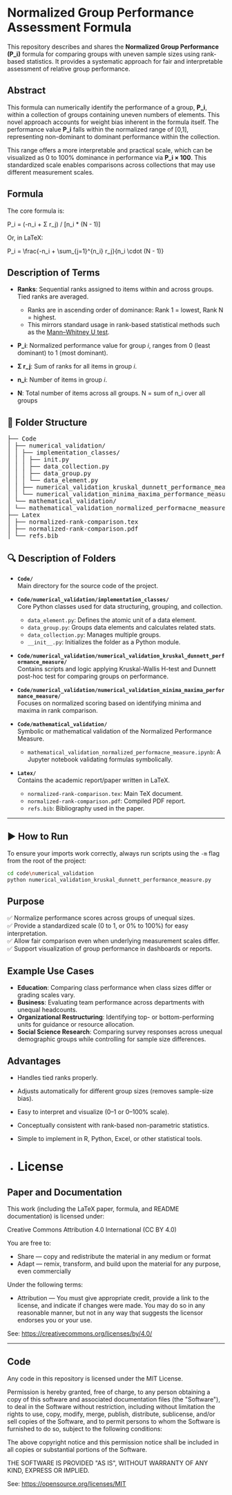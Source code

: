 # Normalized Group Performance Assessment Formula

This repository describes and shares the **Normalized Group Performance (P_i)** formula for comparing groups with uneven sample sizes using rank-based statistics. It provides a systematic approach for fair and interpretable assessment of relative group performance.

## Abstract

This formula can numerically identify the performance of a group, **P_i**, within a collection of groups containing uneven numbers of elements. This novel approach accounts for weight bias inherent in the formula itself. The performance value **P_i** falls within the normalized range of [0,1], representing non-dominant to dominant performance within the collection.

This range offers a more interpretable and practical scale, which can be visualized as 0 to 100% dominance in performance via **P_i × 100**. This standardized scale enables comparisons across collections that may use different measurement scales.

## Formula

The core formula is:

P_i = (-n_i + Σ r_j) / [n_i * (N - 1)]

Or, in LaTeX:

P_i = \frac{-n_i + \sum_{j=1}^{n_i} r_j}{n_i \cdot (N - 1)}

## Description of Terms

- **Ranks**: Sequential ranks assigned to items within and across groups. Tied ranks are averaged.
  - Ranks are in ascending order of dominance: Rank 1 = lowest, Rank N = highest.
  - This mirrors standard usage in rank-based statistical methods such as the [Mann–Whitney U test](https://en.wikipedia.org/wiki/Mann%E2%80%93Whitney_U_test).

- **P_i**: Normalized performance value for group *i*, ranges from 0 (least dominant) to 1 (most dominant).

- **Σ r_j**: Sum of ranks for all items in group *i*.

- **n_i**: Number of items in group *i*.

- **N**: Total number of items across all groups.
N = sum of n_i over all groups

## 📁 Folder Structure

<pre>
├── Code
│ ├── numerical_validation/
│ │ ├── implementation_classes/
│ │ │ ├── init.py
│ │ │ ├── data_collection.py
│ │ │ ├── data_group.py
│ │ │ └── data_element.py
│ │ ├── numerical_validation_kruskal_dunnett_performance_measure
│ │ └── numerical_validation_minima_maxima_performance_measure
│ └── mathematical_validation/
│ └── mathematical_validation_normalized_performacne_measure.ipynb
├── Latex
│ ├── normalized-rank-comparison.tex
│ ├── normalized-rank-comparison.pdf
│ └── refs.bib 
</pre>


## 🔍 Description of Folders

- **`Code/`**  
  Main directory for the source code of the project.

- **`Code/numerical_validation/implementation_classes/`**  
  Core Python classes used for data structuring, grouping, and collection.  
  - `data_element.py`: Defines the atomic unit of a data element.  
  - `data_group.py`: Groups data elements and calculates related stats.  
  - `data_collection.py`: Manages multiple groups.  
  - `__init__.py`: Initializes the folder as a Python module.

- **`Code/numerical_validation/numerical_validation_kruskal_dunnett_performance_measure/`**  
  Contains scripts and logic applying Kruskal-Wallis H-test and Dunnett post-hoc test for comparing groups on performance.

- **`Code/numerical_validation/numerical_validation_minima_maxima_performance_measure/`**  
  Focuses on normalized scoring based on identifying minima and maxima in rank comparison.

- **`Code/mathematical_validation/`**  
  Symbolic or mathematical validation of the Normalized Performance Measure.  
  - `mathematical_validation_normalized_performacne_measure.ipynb`: A Jupyter notebook validating formulas symbolically.

- **`Latex/`**  
  Contains the academic report/paper written in LaTeX.  
  - `normalized-rank-comparison.tex`: Main TeX document.  
  - `normalized-rank-comparison.pdf`: Compiled PDF report.  
  - `refs.bib`: Bibliography used in the paper.

---

## ▶️ How to Run

To ensure your imports work correctly, always run scripts using the `-m` flag from the root of the project:

```bash
cd code\numerical_validation
python numerical_validation_kruskal_dunnett_performance_measure.py
```

## Purpose

✅ Normalize performance scores across groups of unequal sizes.  
✅ Provide a standardized scale (0 to 1, or 0% to 100%) for easy interpretation.  
✅ Allow fair comparison even when underlying measurement scales differ.  
✅ Support visualization of group performance in dashboards or reports.  

## Example Use Cases

- **Education**: Comparing class performance when class sizes differ or grading scales vary.
- **Business**: Evaluating team performance across departments with unequal headcounts.
- **Organizational Restructuring**: Identifying top- or bottom-performing units for guidance or resource allocation.
- **Social Science Research**: Comparing survey responses across unequal demographic groups while controlling for sample size differences.

## Advantages

- Handles tied ranks properly.  
- Adjusts automatically for different group sizes (removes sample-size bias).  
- Easy to interpret and visualize (0–1 or 0–100% scale).  
- Conceptually consistent with rank-based non-parametric statistics.  
- Simple to implement in R, Python, Excel, or other statistical tools.

- # License

## Paper and Documentation

This work (including the LaTeX paper, formula, and README documentation) is licensed under:

Creative Commons Attribution 4.0 International (CC BY 4.0)

You are free to:

- Share — copy and redistribute the material in any medium or format
- Adapt — remix, transform, and build upon the material for any purpose, even commercially

Under the following terms:

- Attribution — You must give appropriate credit, provide a link to the license, and indicate if changes were made. You may do so in any reasonable manner, but not in any way that suggests the licensor endorses you or your use.

See: https://creativecommons.org/licenses/by/4.0/

---

## Code

Any code in this repository is licensed under the MIT License.

Permission is hereby granted, free of charge, to any person obtaining a copy of this software and associated documentation files (the "Software"), to deal in the Software without restriction, including without limitation the rights to use, copy, modify, merge, publish, distribute, sublicense, and/or sell copies of the Software, and to permit persons to whom the Software is furnished to do so, subject to the following conditions:

The above copyright notice and this permission notice shall be included in all copies or substantial portions of the Software.

THE SOFTWARE IS PROVIDED "AS IS", WITHOUT WARRANTY OF ANY KIND, EXPRESS OR IMPLIED.

See: https://opensource.org/licenses/MIT
